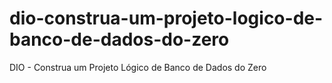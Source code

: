 # dio-construa-um-projeto-logico-de-banco-de-dados-do-zero
DIO - Construa um Projeto Lógico de Banco de Dados do Zero
